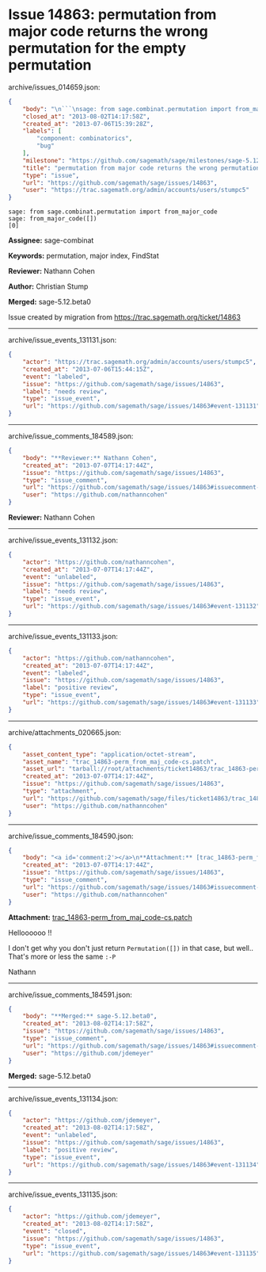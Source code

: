 # Issue 14863: permutation from major code returns the wrong permutation for the empty permutation

archive/issues_014659.json:
```json
{
    "body": "\n```\nsage: from sage.combinat.permutation import from_major_code\nsage: from_major_code([])                                  \n[0]\n```\n\n\n**Assignee:** sage-combinat\n\n**Keywords:** permutation, major index, FindStat\n\n**Reviewer:** Nathann Cohen\n\n**Author:** Christian Stump\n\n**Merged:** sage-5.12.beta0\n\nIssue created by migration from https://trac.sagemath.org/ticket/14863\n\n",
    "closed_at": "2013-08-02T14:17:58Z",
    "created_at": "2013-07-06T15:39:28Z",
    "labels": [
        "component: combinatorics",
        "bug"
    ],
    "milestone": "https://github.com/sagemath/sage/milestones/sage-5.12",
    "title": "permutation from major code returns the wrong permutation for the empty permutation",
    "type": "issue",
    "url": "https://github.com/sagemath/sage/issues/14863",
    "user": "https://trac.sagemath.org/admin/accounts/users/stumpc5"
}
```

```
sage: from sage.combinat.permutation import from_major_code
sage: from_major_code([])                                  
[0]
```


**Assignee:** sage-combinat

**Keywords:** permutation, major index, FindStat

**Reviewer:** Nathann Cohen

**Author:** Christian Stump

**Merged:** sage-5.12.beta0

Issue created by migration from https://trac.sagemath.org/ticket/14863





---

archive/issue_events_131131.json:
```json
{
    "actor": "https://trac.sagemath.org/admin/accounts/users/stumpc5",
    "created_at": "2013-07-06T15:44:15Z",
    "event": "labeled",
    "issue": "https://github.com/sagemath/sage/issues/14863",
    "label": "needs review",
    "type": "issue_event",
    "url": "https://github.com/sagemath/sage/issues/14863#event-131131"
}
```



---

archive/issue_comments_184589.json:
```json
{
    "body": "**Reviewer:** Nathann Cohen",
    "created_at": "2013-07-07T14:17:44Z",
    "issue": "https://github.com/sagemath/sage/issues/14863",
    "type": "issue_comment",
    "url": "https://github.com/sagemath/sage/issues/14863#issuecomment-184589",
    "user": "https://github.com/nathanncohen"
}
```

**Reviewer:** Nathann Cohen



---

archive/issue_events_131132.json:
```json
{
    "actor": "https://github.com/nathanncohen",
    "created_at": "2013-07-07T14:17:44Z",
    "event": "unlabeled",
    "issue": "https://github.com/sagemath/sage/issues/14863",
    "label": "needs review",
    "type": "issue_event",
    "url": "https://github.com/sagemath/sage/issues/14863#event-131132"
}
```



---

archive/issue_events_131133.json:
```json
{
    "actor": "https://github.com/nathanncohen",
    "created_at": "2013-07-07T14:17:44Z",
    "event": "labeled",
    "issue": "https://github.com/sagemath/sage/issues/14863",
    "label": "positive review",
    "type": "issue_event",
    "url": "https://github.com/sagemath/sage/issues/14863#event-131133"
}
```



---

archive/attachments_020665.json:
```json
{
    "asset_content_type": "application/octet-stream",
    "asset_name": "trac_14863-perm_from_maj_code-cs.patch",
    "asset_url": "tarball://root/attachments/ticket14863/trac_14863-perm_from_maj_code-cs.patch",
    "created_at": "2013-07-07T14:17:44Z",
    "issue": "https://github.com/sagemath/sage/issues/14863",
    "type": "attachment",
    "url": "https://github.com/sagemath/sage/files/ticket14863/trac_14863-perm_from_maj_code-cs.patch",
    "user": "https://github.com/nathanncohen"
}
```



---

archive/issue_comments_184590.json:
```json
{
    "body": "<a id='comment:2'></a>\n**Attachment:** [trac_14863-perm_from_maj_code-cs.patch](https://github.com/sagemath/sage/files/ticket14863/trac_14863-perm_from_maj_code-cs.patch)\n\nHelloooooo !!\n\nI don't get why you don't just return `Permutation([])` in that case, but well.. That's more or less the same `:-P`\n\nNathann",
    "created_at": "2013-07-07T14:17:44Z",
    "issue": "https://github.com/sagemath/sage/issues/14863",
    "type": "issue_comment",
    "url": "https://github.com/sagemath/sage/issues/14863#issuecomment-184590",
    "user": "https://github.com/nathanncohen"
}
```

<a id='comment:2'></a>
**Attachment:** [trac_14863-perm_from_maj_code-cs.patch](https://github.com/sagemath/sage/files/ticket14863/trac_14863-perm_from_maj_code-cs.patch)

Helloooooo !!

I don't get why you don't just return `Permutation([])` in that case, but well.. That's more or less the same `:-P`

Nathann



---

archive/issue_comments_184591.json:
```json
{
    "body": "**Merged:** sage-5.12.beta0",
    "created_at": "2013-08-02T14:17:58Z",
    "issue": "https://github.com/sagemath/sage/issues/14863",
    "type": "issue_comment",
    "url": "https://github.com/sagemath/sage/issues/14863#issuecomment-184591",
    "user": "https://github.com/jdemeyer"
}
```

**Merged:** sage-5.12.beta0



---

archive/issue_events_131134.json:
```json
{
    "actor": "https://github.com/jdemeyer",
    "created_at": "2013-08-02T14:17:58Z",
    "event": "unlabeled",
    "issue": "https://github.com/sagemath/sage/issues/14863",
    "label": "positive review",
    "type": "issue_event",
    "url": "https://github.com/sagemath/sage/issues/14863#event-131134"
}
```



---

archive/issue_events_131135.json:
```json
{
    "actor": "https://github.com/jdemeyer",
    "created_at": "2013-08-02T14:17:58Z",
    "event": "closed",
    "issue": "https://github.com/sagemath/sage/issues/14863",
    "type": "issue_event",
    "url": "https://github.com/sagemath/sage/issues/14863#event-131135"
}
```
